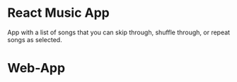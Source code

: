 # React Music App
App with a list of songs that you can skip through, shuffle through, or repeat songs as selected. 

# Web-App


